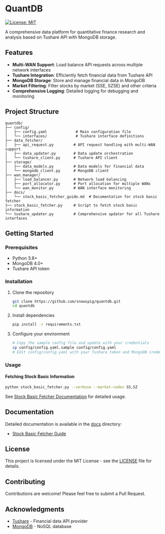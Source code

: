 # QuantDB

[![License: MIT](https://img.shields.io/badge/License-MIT-yellow.svg)](https://opensource.org/licenses/MIT)

A comprehensive data platform for quantitative finance research and analysis based on Tushare API with MongoDB storage.

## Features

- **Multi-WAN Support**: Load balance API requests across multiple network interfaces
- **Tushare Integration**: Efficiently fetch financial data from Tushare API
- **MongoDB Storage**: Store and manage financial data in MongoDB
- **Market Filtering**: Filter stocks by market (SSE, SZSE) and other criteria
- **Comprehensive Logging**: Detailed logging for debugging and monitoring

## Project Structure

```
quantdb/
├── config/
│   ├── config.yaml             # Main configuration file
│   └── interfaces/             # Tushare interface definitions
├── data_fetcher/
│   ├── api_request.py         # API request handling with multi-WAN support
│   ├── data_updater.py        # Data update orchestration
│   └── tushare_client.py      # Tushare API client
├── storage/
│   ├── data_models.py         # Data models for financial data
│   └── mongodb_client.py      # MongoDB client
├── wan_manager/
│   ├── load_balancer.py       # Network load balancing
│   ├── port_allocator.py      # Port allocation for multiple WANs
│   └── wan_monitor.py         # WAN interface monitoring
├── docs/
│   └── stock_basic_fetcher_guide.md  # Documentation for stock basic fetcher
├── stock_basic_fetcher.py     # Script to fetch stock basic information
└── tushare_updater.py         # Comprehensive updater for all Tushare interfaces
```

## Getting Started

### Prerequisites

- Python 3.8+
- MongoDB 4.0+
- Tushare API token

### Installation

1. Clone the repository
   ```bash
   git clone https://github.com/snowspig/quantdb.git
   cd quantdb
   ```

2. Install dependencies
   ```bash
   pip install -r requirements.txt
   ```

3. Configure your environment
   ```bash
   # Copy the sample config file and update with your credentials
   cp config/config.yaml.sample config/config.yaml
   # Edit config/config.yaml with your Tushare token and MongoDB credentials
   ```

### Usage

#### Fetching Stock Basic Information

```bash
python stock_basic_fetcher.py --verbose --market-codes SS,SZ
```

See [Stock Basic Fetcher Documentation](docs/stock_basic_fetcher_guide.md) for detailed usage.

## Documentation

Detailed documentation is available in the [docs](docs/) directory:

- [Stock Basic Fetcher Guide](docs/stock_basic_fetcher_guide.md)

## License

This project is licensed under the MIT License - see the [LICENSE](LICENSE) file for details.

## Contributing

Contributions are welcome! Please feel free to submit a Pull Request.

## Acknowledgments

- [Tushare](https://tushare.pro/) - Financial data API provider
- [MongoDB](https://www.mongodb.com/) - NoSQL database
